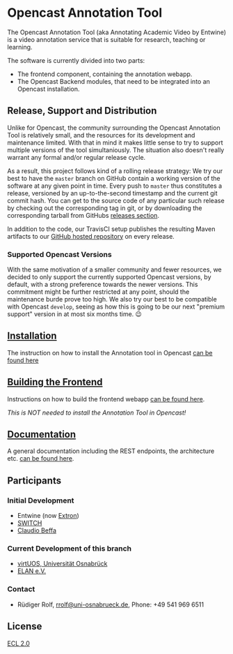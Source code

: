 # Opencast Annotation Tool

The Opencast Annotation Tool (aka Annotating Academic Video by Entwine)
is a video annotation service that is suitable for research, teaching or learning.

The software is currently divided into two parts:

* The frontend component, containing the annotation webapp.
* The Opencast Backend modules, that need to be integrated into an Opencast installation.

## Release, Support and Distribution

Unlike for Opencast, the community surrounding the Opencast Annotation Tool is relatively small,
and the resources for its development and maintenance limited.
With that in mind it makes little sense
to try to support multiple versions of the tool simultaniously.
The situation also doesn't really warrant any formal and/or regular release cycle.

As a result, this project follows kind of a rolling release strategy:
We try our best to have the `master` branch on GitHub
contain a working version of the software
at any given point in time.
Every push to `master` thus constitutes a release,
versioned by an up-to-the-second timestamp
and the current git commit hash.
You can get to the source code of any particular such release
by checking out the corresponding tag in git,
or by downloading the corresponding tarball
from GitHubs [releases section](https://github.com/opencast/annotation-tool/releases).

In addition to the code,
our TravisCI setup publishes the resulting Maven artifacts
to our [GitHub hosted repository](https://github.com/opencast/annotation-tool/raw/m2)
on every release.

### Supported Opencast Versions

With the same motivation of a smaller community and fewer resources,
we decided to only support the currently supported Opencast versions, by default,
with a strong preference towards the newer versions.
This commitment might be further restricted at any point,
should the maintenance burde prove too high.
We also try our best to be compatible with Opencast `develop`,
seeing as how this is going to be our next "premium support" version
in at most six months time. 😉

## [Installation](documentation/opencast-installation.md)
The instruction on how to install the Annotation tool in Opencast [can be found here](documentation/opencast-installation.md)

## [Building the Frontend](documentation/build-frontend.md)
Instructions on how to build the frontend webapp [can be found here](documentation/build-frontend.md).

_This is NOT needed to install the Annotation Tool in Opencast!_

## [Documentation](documentation/Home.md)
A general documentation including the REST endpoints, the architecture etc. [can be found here](documentation/Home.md).

## Participants

### Initial Development
* Entwine (now [Extron](https://www.extron.com/))
* [SWITCH](https://www.switch.ch/)
* [Claudio Beffa](https://www.beffa.ch/)

### Current Development of this branch
* [virtUOS, Universität Osnabrück](https://www.virtuos.uni-osnabrueck.de)
* [ELAN e.V.](https://elan-ev.de)

### Contact
* Rüdiger Rolf, [rrolf@uni-osnabrueck.de](mailto:rrolf@uni-osnabrueck.de), Phone: +49 541 969 6511

## License
[ECL 2.0](https://opensource.org/licenses/ECL-2.0)
